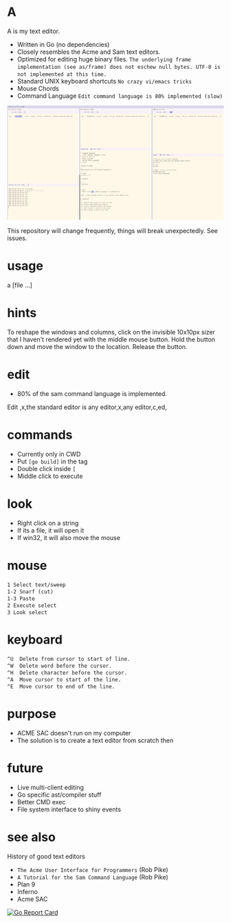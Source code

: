 # A
A is my text editor. 
- Written in Go (no dependencies)
- Closely resembles the Acme and Sam text editors.
- Optimized for editing huge binary files. 
  `The underlying frame implementation (see as/frame) does not eschew null bytes. UTF-8 is not implemented at this time.`
- Standard UNIX keyboard shortcuts
  `No crazy vi/emacs tricks`
- Mouse Chords
- Command Language
  `Edit command language is 80% implemented (slow)`


![paint](a.png)

This repository will change frequently, things will break unexpectedly. See issues.

# usage
a [file ...]

# hints
To reshape the windows and columns, click on the invisible 10x10px sizer that I haven't rendered yet with the middle mouse button. Hold the button down and move the window to the location. Release the button.

# edit
- 80% of the sam command language is implemented.

Edit ,x,the standard editor is any editor,x,any editor,c,ed,

# commands
- Currently only in CWD
- Put ```[go build]``` in the tag
- Double click inside ```[```
- Middle click to execute

# look
- Right click on a string
- If its a file, it will open it
- If win32, it will also move the mouse

# mouse
```
1 Select text/sweep
1-2 Snarf (cut)
1-3 Paste
2 Execute select
3 Look select
```

# keyboard
```
^U  Delete from cursor to start of line.
^W  Delete word before the cursor.
^H  Delete character before the cursor.
^A  Move cursor to start of the line.
^E  Move cursor to end of the line.
```

# purpose
- ACME SAC doesn't run on my computer
- The solution is to create a text editor from scratch then

# future
- Live multi-client editing
- Go specific ast/compiler stuff
- Better CMD exec
- File system interface to shiny events

# see also
History of good text editors

- `The Acme User Interface for Programmers` (Rob Pike)
- `A Tutorial for the Sam Command Language` (Rob Pike)
- Plan 9 
- Inferno
- Acme SAC

[![Go Report Card](https://goreportcard.com/badge/github.com/as/a)](https://goreportcard.com/badge/github.com/as/a)